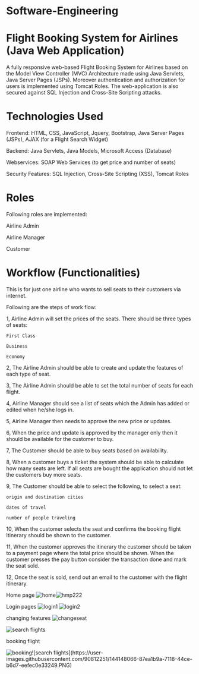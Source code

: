 # Software-Engineering 
# Flight Booking System for Airlines (Java Web Application) 


A fully responsive web-based Flight Booking System for Airlines based on the Model View Controller (MVC) Architecture made using Java Servlets, Java Server Pages (JSPs). Moreover authentication and authorization for users is implemented using Tomcat Roles. The web-application is also secured against SQL Injection and Cross-Site Scripting attacks.
# Technologies Used
Frontend: HTML, CSS, JavaScript, Jquery, Bootstrap, Java Server Pages (JSPs), AJAX (for a Flight Search Widget)

Backend: Java Servlets, Java Models, Microsoft Access (Database)

Webservices: SOAP Web Services (to get price and number of seats)

Security Features: SQL Injection, Cross-Site Scripting (XSS), Tomcat Roles

# Roles
Following roles are implemented:

 Airline Admin

 Airline Manager

 Customer

# Workflow (Functionalities)
This is for just one airline who wants to sell seats to their customers via internet.

Following are the steps of work flow:

1, Airline Admin will set the prices of the seats. There should be three types of seats:
  
    First Class
  
    Business
  
    Economy
    

2, The Airline Admin should be able to create and update the features of each type of seat.

3, The Airline Admin should be able to set the total number of seats for each flight.

4, Airline Manager should see a list of seats which the Admin has added or edited when he/she logs in.

5, Airline Manager then needs to approve the new price or updates.

6, When the price and update is approved by the manager only then it should be available for the customer to buy.

7, The Customer should be able to buy seats based on availability.

8, When a customer buys a ticket the system should be able to calculate how many seats are left. If all seats are bought the application should not let the customers buy more seats.

9, The Customer should be able to select the following, to select a seat:

    origin and destination cities
    
    dates of travel
    
    number of people traveling

10, When the customer selects the seat and confirms the booking flight Itinerary should be shown to the customer.

11, When the customer approves the itinerary the customer should be taken to a payment page where the total price should be shown. When the customer presses the pay button consider the transaction done and mark the seat sold.

12, Once the seat is sold, send out an email to the customer with the flight itinerary.

Home page
![home](https://user-images.githubusercontent.com/90812251/144147773-f8c146b0-7ff4-4268-819e-c9502e663922.PNG)![hmp222](https://user-images.githubusercontent.com/90812251/144147934-7211cf8d-afef-42a9-b755-32f282e15c9f.PNG)


Login pages
![login1](https://user-images.githubusercontent.com/90812251/144147836-058f632d-2df5-450a-b979-6ca7ae7d423e.PNG)
![login2](https://user-images.githubusercontent.com/90812251/144147840-9d7b8c61-bb39-42b0-b7fd-89f8aa2e4bfa.PNG)

changing features
![changeseat](https://user-images.githubusercontent.com/90812251/144147977-612422dc-517e-4e58-ac71-ddcca1abb99a.PNG)

![search flights](https://user-images.githubusercontent.com/90812251/144147990-4bc98ae7-729d-425f-a62b-c6066285addc.PNG)

booking flight

![booking](https://user-images.githubusercontent.com/90812251/144148038-853d6891-87da-49fe-afd9-ba51fff495c4.PNG)![search flights](https://user-
images.githubusercontent.com/90812251/144148066-87ea1b9a-7118-44ce-b6d7-eefec0e33249.PNG)


